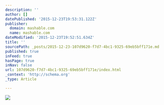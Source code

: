 ```yaml
---
description: ''
author: []
datePublished: '2015-12-23T19:53:31.122Z'
publisher:
  domain: mashable.com
  name: mashable.com
dateModified: '2015-12-23T19:52:51.634Z'
title: ''
sourcePath: _posts/2015-12-23-107d9620-f7d7-4bc1-9325-69eb5bff171e.md
published: true
inFeed: true
hasPage: true
inNav: false
url: 107d9620-f7d7-4bc1-9325-69eb5bff171e/index.html
_context: 'http://schema.org'
_type: Article

---
```

![](http://rack.0.mshcdn.com/media/ZgkyMDE1LzEyLzIzL2M3L2lwaG9uZWFwcHMyLjVhMGMyLmpwZwpwCXRodW1iCTk1MHg1MzQjCmUJanBn/75e2bf19/f0d/iphoneapps2015.jpg)